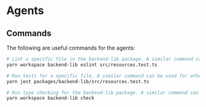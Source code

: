 # Agents

## Commands

The following are useful commands for the agents:

```bash
# Lint a specific file in the backend-lib package. A similar command can be used for other packages.
yarn workspace backend-lib eslint src/resources.test.ts

# Run tests for a specific file. A similar command can be used for other packages.
yarn jest packages/backend-lib/src/resources.test.ts

# Run type checking for the backend-lib package. A similar command can be used for other packages.
yarn workspace backend-lib check
```
